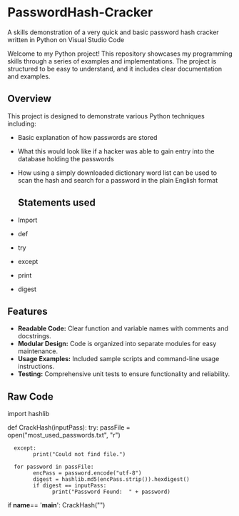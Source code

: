 # PasswordHash-Cracker
A skills demonstration of a very quick and basic password hash cracker written in Python on Visual Studio Code

Welcome to my Python project! This repository showcases my programming skills through a series of examples and implementations. The project is structured to be easy to understand, and it includes clear documentation and examples.

## Overview

This project is designed to demonstrate various Python techniques including:
- Basic explanation of how passwords are stored
- What this would look like if a hacker was able to gain entry into the database holding the passwords
- How using a simply downloaded dictionary word list can be used to scan the hash and search for a password in the plain English format

  ## Statements used

- Import
- def
- try
- except
- print
- digest

## Features

- **Readable Code:** Clear function and variable names with comments and docstrings.
- **Modular Design:** Code is organized into separate modules for easy maintenance.
- **Usage Examples:** Included sample scripts and command-line usage instructions.
- **Testing:** Comprehensive unit tests to ensure functionality and reliability.

## Raw Code

import hashlib


def CrackHash(inputPass):
      try:
            passFile = open("most_used_passwords.txt", "r")

      except:
            print("Could not find file.") 

      for password in passFile:
            encPass = password.encode("utf-8")
            digest = hashlib.md5(encPass.strip()).hexdigest()
            if digest == inputPass:
                  print("Password Found:  " + password)

if __name__== '__main__':
      CrackHash("")                             


